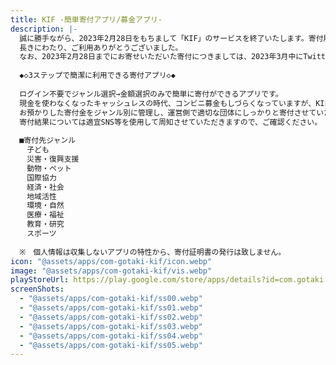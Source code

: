 ```yaml
---
title: KIF -簡単寄付アプリ/募金アプリ-
description: |-
  誠に勝手ながら、2023年2月28日をもちまして「KIF」のサービスを終了いたします。寄付履歴に関しましては、2023年12月31日まで引き続きご利用いただけます。
  長きにわたり、ご利用ありがとうございました。
  なお、2023年2月28日までにお寄せいただいた寄付につきましては、2023年3月中にTwitterアカウントにてお知らせいたします。
  
  ◆◇3ステップで簡潔に利用できる寄付アプリ◇◆
  
  ログイン不要でジャンル選択→金額選択のみで簡単に寄付ができるアプリです。
  現金を使わなくなったキャッシュレスの時代、コンビニ募金もしづらくなっていますが、KIFを使って寄付しませんか？
  お預かりした寄付金をジャンル別に管理し、運営側で適切な団体にしっかりと寄付させていただきます。
  寄付結果については適宜SNS等を使用して周知させていただきますので、ご確認ください。
  
  ■寄付先ジャンル
  　子ども
  　災害・復興支援
  　動物・ペット
  　国際協力
  　経済・社会
  　地域活性
  　環境・自然
  　医療・福祉
  　教育・研究
  　スポーツ
  
  ※　個人情報は収集しないアプリの特性から、寄付証明書の発行は致しません。
icon: "@assets/apps/com-gotaki-kif/icon.webp"
image: "@assets/apps/com-gotaki-kif/vis.webp"
playStoreUrl: https://play.google.com/store/apps/details?id=com.gotaki.kif
screenShots:
  - "@assets/apps/com-gotaki-kif/ss00.webp"
  - "@assets/apps/com-gotaki-kif/ss01.webp"
  - "@assets/apps/com-gotaki-kif/ss02.webp"
  - "@assets/apps/com-gotaki-kif/ss03.webp"
  - "@assets/apps/com-gotaki-kif/ss04.webp"
  - "@assets/apps/com-gotaki-kif/ss05.webp"
---
```


